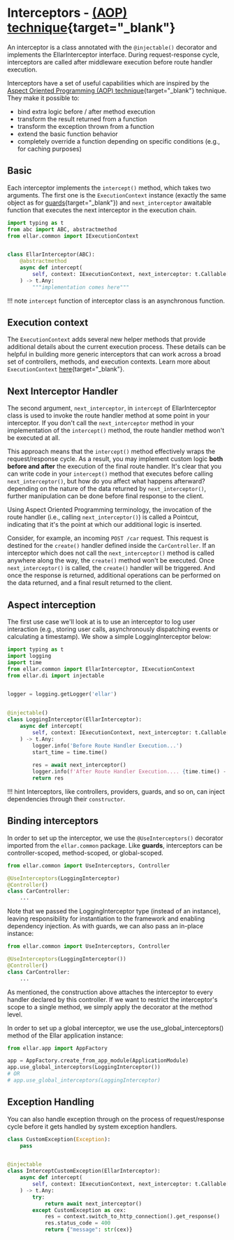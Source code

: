 # **Interceptors - [(AOP) technique](https://en.wikipedia.org/wiki/Aspect-oriented_programming){target="_blank"}**

An interceptor is a class annotated with the `@injectable()` decorator and implements the EllarInterceptor interface.
During request-response cycle, interceptors are called after middleware execution before route handler execution.

Interceptors have a set of useful capabilities which are inspired by the  [Aspect Oriented Programming (AOP) technique](https://en.wikipedia.org/wiki/Aspect-oriented_programming){target="_blank"} technique. 
They make it possible to:

- bind extra logic before / after method execution
- transform the result returned from a function
- transform the exception thrown from a function
- extend the basic function behavior
- completely override a function depending on specific conditions (e.g., for caching purposes)

## **Basic**
Each interceptor implements the `intercept()` method, which takes two arguments. 
The first one is the `ExecutionContext` instance (exactly the same object as for [guards](guards.md){target="_blank"}) and 
`next_interceptor` awaitable function that executes the next interceptor in the execution chain.

```python
import typing as t
from abc import ABC, abstractmethod
from ellar.common import IExecutionContext


class EllarInterceptor(ABC):
    @abstractmethod
    async def intercept(
        self, context: IExecutionContext, next_interceptor: t.Callable[..., t.Coroutine]
    ) -> t.Any:
        """implementation comes here"""
```
!!! note
    `intercept` function of interceptor class is an asynchronous function.

## **Execution context**
The `ExecutionContext` adds several new helper methods that provide additional details about the current execution process. 
These details can be helpful in building more generic interceptors that can work across a broad set of controllers, methods, and execution contexts. 
Learn more about `ExecutionContext` [here](../basics/execution-context.md){target="_blank"}.

## **Next Interceptor Handler**
The second argument, `next_interceptor`,  in `intercept` of EllarInterceptor class is used to invoke the route handler method at some point in your interceptor.
If you don't call the `next_interceptor` method in your implementation of the `intercept()` method, the route handler method won't be executed at all.

This approach means that the `intercept()` method effectively wraps the request/response cycle. 
As a result, you may implement custom logic **both before and after** the execution of the final route handler. 
It's clear that you can write code in your `intercept()` method that executes before calling `next_interceptor()`, 
but how do you affect what happens afterward? depending on the nature of the data returned by `next_interceptor()`, 
further manipulation can be done before final response to the client.
 
Using Aspect Oriented Programming terminology, the invocation of the route handler 
(i.e., calling `next_interceptor()`) is called a Pointcut, indicating that it's the point at which our 
additional logic is inserted.

Consider, for example, an incoming `POST /car` request. This request is destined for the `create()` handler 
defined inside the `CarController`. If an interceptor which does not call the `next_interceptor()`
method is called anywhere along the way, the `create()` method won't be executed. 
Once `next_interceptor()` is called, the `create()` handler will be triggered. And once the response is returned, 
additional operations can be performed on the data returned, and a final result returned to the client.


## **Aspect interception**
The first use case we'll look at is to use an interceptor to log user interaction (e.g., storing user calls, asynchronously dispatching events or calculating a timestamp). 
We show a simple LoggingInterceptor below:

```python
import typing as t
import logging
import time
from ellar.common import EllarInterceptor, IExecutionContext
from ellar.di import injectable


logger = logging.getLogger('ellar')


@injectable()
class LoggingInterceptor(EllarInterceptor):
    async def intercept(
        self, context: IExecutionContext, next_interceptor: t.Callable[..., t.Coroutine]
    ) -> t.Any:
        logger.info('Before Route Handler Execution...')
        start_time = time.time()
        
        res = await next_interceptor()
        logger.info(f'After Route Handler Execution.... {time.time() - start_time}s')
        return res
```

!!! hint
    Interceptors, like controllers, providers, guards, and so on, can inject dependencies through their `constructor`.

## **Binding interceptors**
In order to set up the interceptor, we use the `@UseInterceptors()` decorator imported from the `ellar.common` package. 
Like **guards**, interceptors can be controller-scoped, method-scoped, or global-scoped.

```python
from ellar.common import UseInterceptors, Controller

@UseInterceptors(LoggingInterceptor)
@Controller()
class CarController:
    ...
```

Note that we passed the LoggingInterceptor type (instead of an instance), leaving responsibility for instantiation to the framework and enabling dependency injection. 
As with guards, we can also pass an in-place instance:

```python
from ellar.common import UseInterceptors, Controller

@UseInterceptors(LoggingInterceptor())
@Controller()
class CarController:
    ...
```

As mentioned, the construction above attaches the interceptor to every handler declared by this controller. 
If we want to restrict the interceptor's scope to a single method, we simply apply the decorator at the method level.

In order to set up a global interceptor, we use the use_global_interceptors() method of the Ellar application instance:

```python
from ellar.app import AppFactory

app = AppFactory.create_from_app_module(ApplicationModule)
app.use_global_interceptors(LoggingInterceptor())
# OR
# app.use_global_interceptors(LoggingInterceptor)
```

## **Exception Handling**
You can also handle exception through on the process of request/response cycle before it gets handled by system exception handlers.

```python
class CustomException(Exception):
    pass


@injectable
class InterceptCustomException(EllarInterceptor):
    async def intercept(
        self, context: IExecutionContext, next_interceptor: t.Callable[..., t.Coroutine]
    ) -> t.Any:
        try:
            return await next_interceptor()
        except CustomException as cex:
            res = context.switch_to_http_connection().get_response()
            res.status_code = 400
            return {"message": str(cex)}
```
